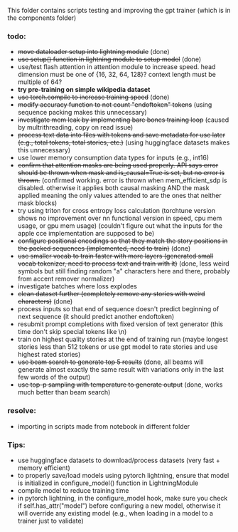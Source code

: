 This folder contains scripts testing and improving the gpt trainer (which is in the components folder)

### todo:
* ~~move dataloader setup into lightning module~~ (done)
* ~~use setup() function in lightning module to setup model~~ (done)
* use/test flash attention in attention module to increase speed. head dimension must be one of {16, 32, 64, 128}? context length must be multiple of 64?
* **try pre-training on simple wikipedia dataset**
* ~~use torch.compile to increase training speed~~ (done)
* ~~modify accuracy function to not count "endoftoken" tokens~~ (using sequence packing makes this unnecessary)
* ~~investigate mem leak by implementing bare bones training loop~~ (caused by multrithreading, copy on read issue)
* ~~process text data into files with tokens and save metadata for use later (e.g., total tokens, total stories, etc.)~~ (using huggingface datasets makes this unnecessary)
* use lower memory consumption data types for inputs (e.g., int16)
* ~~confirm that attention masks are being used properly. API says error should be thrown when mask and is_causal=True is set, but no error is thrown.~~ (confirmed working. error is thrown when mem_efficient_sdp is disabled. otherwise it applies both causal masking AND the mask applied meaning the only values attended to are the ones that neither mask blocks)
* try using triton for cross entropy loss calculation (torchtune version shows no improvement over nn functional version in speed, cpu mem usage, or gpu mem usage) (couldn't figure out what the inputs for the apple cce implementation are supposed to be)
* ~~configure positional encodings so that they match the story positions in the packed sequences (implemented, need to train)~~ (done)
* ~~use smaller vocab to train faster with more layers (generated small vocab tokenizer, need to process text and train with it)~~ (done, less weird symbols but still finding random "a" characters here and there, probably from accent remover normalizer)
* investigate batches where loss explodes
* ~~clean dataset further (completely remove any stories with weird characters)~~ (done)
* process inputs so that end of sequence doesn't predict beginning of next sequence (it should predict another endoftoken)
* resubmit prompt completions with fixed version of text generator (this time don't skip special tokens like \n)
* train on highest quality stories at the end of training run (maybe longest stories less than 512 tokens or use gpt model to rate stories and use highest rated stories)
* ~~use beam search to generate top 5 results~~ (done, all beams will generate almost exactly the same result with variations only in the last few words of the output)
* ~~use top-p sampling with temperature to generate output~~ (done, works much better than beam search)

### resolve:
* importing in scripts made from notebook in different folder

### Tips:
* use huggingface datasets to download/process datasets (very fast + memory efficient)
* to properly save/load models using pytorch lightning, ensure that model is initialized in configure_model() function in LightningModule
* compile model to reduce training time
* in pytorch lightning, in the configure_model hook, make sure you check if self.has_attr("model") before configuring a new model, otherwise it will override any existing model (e.g., when loading in a model to a trainer just to validate)


